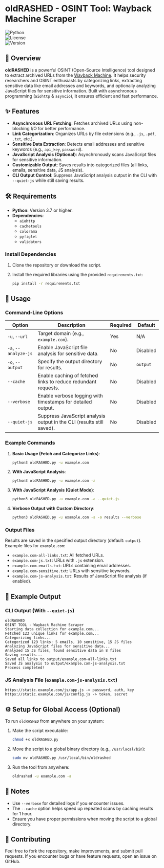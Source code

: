 # oldRASHED - OSINT Tool: Wayback Machine Scraper

![Python](https://img.shields.io/badge/Python-3.7%2B-blue.svg)  
![License](https://img.shields.io/badge/License-MIT-green.svg)  
![Version](https://img.shields.io/badge/Version-1.0.0-yellow.svg)

## 📖 Overview

**oldRASHED** is a powerful OSINT (Open-Source Intelligence) tool designed to extract archived URLs from the [Wayback Machine](https://archive.org/web/). It helps security researchers and OSINT enthusiasts by categorizing links, extracting sensitive data like email addresses and keywords, and optionally analyzing JavaScript files for sensitive information. Built with asynchronous programming (`aiohttp` & `asyncio`), it ensures efficient and fast performance.

## ✨ Features

- **Asynchronous URL Fetching**: Fetches archived URLs using non-blocking I/O for better performance.
- **Link Categorization**: Organizes URLs by file extensions (e.g., `.js`, `.pdf`, `.txt`, etc.).
- **Sensitive Data Extraction**: Detects email addresses and sensitive keywords (e.g., `api_key`, `password`).
- **JavaScript Analysis (Optional)**: Asynchronously scans JavaScript files for sensitive information.
- **Customizable Output**: Saves results into categorized files (all links, emails, sensitive data, JS analysis).
- **CLI Output Control**: Suppress JavaScript analysis output in the CLI with `--quiet-js` while still saving results.

## 🛠️ Requirements

- **Python**: Version 3.7 or higher.
- **Dependencies**:
  - `aiohttp`
  - `cachetools`
  - `colorama`
  - `pyfiglet`
  - `validators`

### Install Dependencies

1. Clone the repository or download the script.
2. Install the required libraries using the provided `requirements.txt`:

   ```bash
   pip install -r requirements.txt
   ```

## 🚀 Usage

### Command-Line Options

| Option          | Description                                                                 | Required | Default      |
|-----------------|-----------------------------------------------------------------------------|----------|--------------|
| `-u`, `--url`   | Target domain (e.g., `example.com`).                                       | Yes      | N/A          |
| `-a`, `--analyze-js` | Enable JavaScript file analysis for sensitive data.                    | No       | Disabled     |
| `-o`, `--output` | Specify the output directory for results.                              | No       | `output`     |
| `--cache`       | Enable caching of fetched links to reduce redundant requests.          | No       | Disabled     |
| `--verbose`     | Enable verbose logging with timestamps for detailed output.            | No       | Disabled     |
| `--quiet-js`    | Suppress JavaScript analysis output in the CLI (results still saved).  | No       | Disabled     |

### Example Commands

1. **Basic Usage (Fetch and Categorize Links)**:
   ```bash
   python3 oldRASHED.py -u example.com
   ```

2. **With JavaScript Analysis**:
   ```bash
   python3 oldRASHED.py -u example.com -a
   ```

3. **With JavaScript Analysis (Quiet Mode)**:
   ```bash
   python3 oldRASHED.py -u example.com -a --quiet-js
   ```

4. **Verbose Output with Custom Directory**:
   ```bash
   python3 oldRASHED.py -u example.com -a -o results --verbose
   ```

### Output Files

Results are saved in the specified output directory (default: `output`). Example files for `example.com`:

- `example.com-all-links.txt`: All fetched URLs.
- `example.com-js.txt`: URLs with `.js` extension.
- `example.com-emails.txt`: URLs containing email addresses.
- `example.com-sensitive.txt`: URLs with sensitive keywords.
- `example.com-js-analysis.txt`: Results of JavaScript file analysis (if enabled).

## 📜 Example Output

### CLI Output (With `--quiet-js`)
```
oldRASHED
OSINT TOOL - Wayback Machine Scraper
Starting data collection for example.com...
Fetched 123 unique links for example.com...
Categorizing links...
Categorized 123 links: 5 emails, 10 sensitive, 15 JS files
Analyzing JavaScript files for sensitive data...
Analyzed 15 JS files, found sensitive data in 8 files
Saving results...
Saved all links to output/example.com-all-links.txt
Saved JS analysis to output/example.com-js-analysis.txt
Process completed!
```

### JS Analysis File (`example.com-js-analysis.txt`)
```
https://static.example.com/js/app.js -> password, auth, key
https://static.example.com/js/config.js -> token, secret
```

## ⚙️ Setup for Global Access (Optional)

To run `oldRASHED` from anywhere on your system:

1. Make the script executable:
   ```bash
   chmod +x oldRASHED.py
   ```

2. Move the script to a global binary directory (e.g., `/usr/local/bin`):
   ```bash
   sudo mv oldRASHED.py /usr/local/bin/oldrashed
   ```

3. Run the tool from anywhere:
   ```bash
   oldrashed -u example.com -a
   ```

## 📝 Notes

- Use `--verbose` for detailed logs if you encounter issues.
- The `--cache` option helps speed up repeated scans by caching results for 1 hour.
- Ensure you have proper permissions when moving the script to a global directory.

## 🤝 Contributing

Feel free to fork the repository, make improvements, and submit pull requests. If you encounter bugs or have feature requests, open an issue on GitHub.

